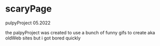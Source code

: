 # scaryPage
pulpyProject 05.2022


the palpyProject was created to use a bunch of funny gifs to create aka oldWeb sites but i got bored quickly

